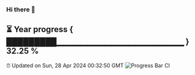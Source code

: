 ### Hi there 👋
⏳ Year progress { █████████▁▁▁▁▁▁▁▁▁▁▁▁▁▁▁▁▁▁▁▁▁ } 32.25 %
---
⏰ Updated on Sun, 28 Apr 2024 00:32:50 GMT
![Progress Bar CI](https://github.com/Moyi321/Moyi321/workflows/Progress%20Bar%20CI/badge.svg)

